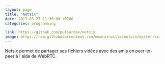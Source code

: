 ```yaml
---
layout: page
title: "Netsix"
date: 2017-03-27 11:30:00 +0200
categories: programming

link: https://github.com/pulsardev/netsix
image: https://raw.githubusercontent.com/mmorainville/netsix/master/screenshot.png
---
```

Netsix permet de partager ses fichiers vidéos avec des amis en peer-to-peer à l'aide de WebRTC.
